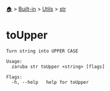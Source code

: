 <!--startTocHeader-->
[🏠](../../../README.md) > [Built-in](../../README.md) > [Utils](../README.md) > [str](README.md)
# toUpper
<!--endTocHeader-->

```
Turn string into UPPER CASE

Usage:
  zaruba str toUpper <string> [flags]

Flags:
  -h, --help   help for toUpper

```

<!--startTocSubtopic-->

<!--endTocSubtopic-->